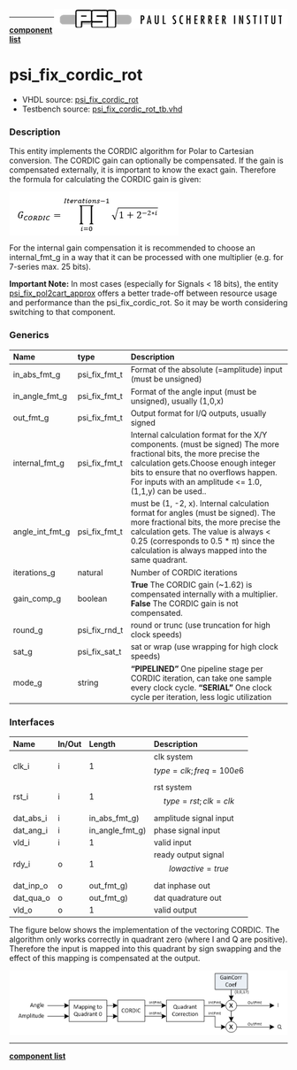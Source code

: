 <img align="right" src="../doc/psi_logo.png">

***

[**component list**](index.md)

# psi_fix_cordic_rot
 - VHDL source: [psi_fix_cordic_rot](../hdl/psi_fix_cordic_rot.vhd)
 - Testbench source: [psi_fix_cordic_rot_tb.vhd](../testbench/psi_fix_cordic_rot_tb/psi_fix_cordic_rot_tb.vhd)

### Description

This entity implements the CORDIC algorithm for Polar to Cartesian conversion.
The CORDIC gain can optionally be compensated. If the gain is compensated externally, it is important to know the exact gain. Therefore the formula for calculating the CORDIC gain is given:

<img align="center" src="psi_fix_cordic_rot_a.png">

For the internal gain compensation it is recommended to choose an internal_fmt_g in a way that it can be processed with one multiplier (e.g. for 7-series max. 25 bits).

**Important Note:**
In most cases (especially for Signals < 18 bits), the entity [psi_fix_pol2cart_approx](psi_fix_pol2cart_approx.md)  offers a better trade-off between resource usage and performance than the psi_fix_cordic_rot. So it may be worth considering switching to that component.


### Generics
| Name            | type          | Description                                 |
|:----------------|:--------------|:--------------------------------------------|
| in_abs_fmt_g    | psi_fix_fmt_t | Format of the absolute (=amplitude) input (must be unsigned)    |
| in_angle_fmt_g  | psi_fix_fmt_t | Format of the angle input (must be unsigned), usually (1,0,x)    |
| out_fmt_g       | psi_fix_fmt_t | Output format for I/Q outputs, usually signed    |
| internal_fmt_g  | psi_fix_fmt_t | Internal calculation format for the X/Y components. (must be signed) The more fractional bits, the more precise the calculation gets.Choose enough integer bits to ensure that no overflows happen. 	For inputs with an amplitude <= 1.0, (1,1,y) can be used..     |
| angle_int_fmt_g | psi_fix_fmt_t | must be (1, -2, x). Internal calculation format for angles (must be signed).	The more fractional bits, the more precise the calculation gets. The value is always < 0.25 		(corresponds to 0.5 * π) since the calculation is always mapped into the same quadrant.  |
| iterations_g    | natural       | Number of CORDIC iterations        |
| gain_comp_g     | boolean       | **True**		The CORDIC gain (~1.62) is compensated internally with a multiplier. **False**		The CORDIC gain is not compensated.        |
| round_g         | psi_fix_rnd_t | round or trunc  (use truncation for high clock speeds)        |
| sat_g           | psi_fix_sat_t | sat or wrap  (use wrapping for high clock speeds)            |
| mode_g          | string        | **“PIPELINED”**	One pipeline stage per CORDIC iteration, can take one sample every clock cycle.	**“SERIAL”**		One clock cycle per iteration, less logic utilization      |

### Interfaces
| Name      | In/Out   | Length          | Description                              |
|:----------|:---------|:----------------|:-----------------------------------------|
| clk_i     | i        | 1               | clk system $$ type=clk; freq=100e6 $$    |
| rst_i     | i        | 1               | rst system $$ type=rst; clk=clk $$       |
| dat_abs_i | i        | in_abs_fmt_g)   | amplitude signal input                   |
| dat_ang_i | i        | in_angle_fmt_g) | phase signal input                       |
| vld_i     | i        | 1               | valid input                              |
| rdy_i     | o        | 1               | ready output signal $$ lowactive=true $$ |
| dat_inp_o | o        | out_fmt_g)      | dat inphase out                          |
| dat_qua_o | o        | out_fmt_g)      | dat quadrature out                       |
| vld_o     | o        | 1               | valid output                             |


The figure below shows the implementation of the vectoring CORDIC. The algorithm only works correctly in quadrant zero (where I and Q are positive). Therefore the input is mapped into this quadrant by sign swapping and the effect of this mapping is compensated at the output.

<img align="center" src="psi_fix_cordic_rot_b.png">

---
[**component list**](index.md)

